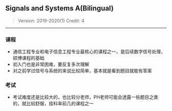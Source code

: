 ## Signals and Systems A(Bilingual)

> Version: 2019-2020(1)
> Credit: 4

----------

### 课程

- 通信工程专业和电子信息工程专业最核心的课程之一，是后续数字信号处理，硕博课程的基础
- 初入门也是非常困难，要反复多次理解
- 对之前学过信号与系统的来说比较简单，基本就是看到题目就能有答案

### 考试

- 考试难度还是比较大的，也比较分老师，PH老师可能会透露一些题目之类的，就比较舒服，挂科率前几的课程之一
